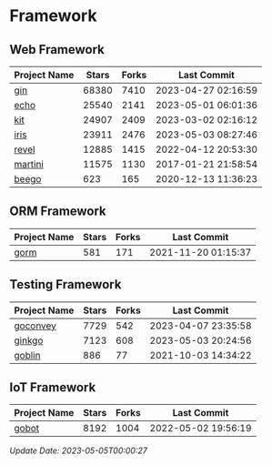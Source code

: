 # Framework

## Web Framework
| Project Name | Stars | Forks | Last Commit |
| ------------ | ----- | ----- | ----------- |
| [gin](https://github.com/gin-gonic/gin) | 68380 | 7410 | 2023-04-27 02:16:59 |
| [echo](https://github.com/labstack/echo) | 25540 | 2141 | 2023-05-01 06:01:36 |
| [kit](https://github.com/go-kit/kit) | 24907 | 2409 | 2023-03-02 02:16:12 |
| [iris](https://github.com/kataras/iris) | 23911 | 2476 | 2023-05-03 08:27:46 |
| [revel](https://github.com/revel/revel) | 12885 | 1415 | 2022-04-12 20:53:30 |
| [martini](https://github.com/go-martini/martini) | 11575 | 1130 | 2017-01-21 21:58:54 |
| [beego](https://github.com/astaxie/beego) | 623 | 165 | 2020-12-13 11:36:23 |

## ORM Framework
| Project Name | Stars | Forks | Last Commit |
| ------------ | ----- | ----- | ----------- |
| [gorm](https://github.com/jinzhu/gorm) | 581 | 171 | 2021-11-20 01:15:37 |

## Testing Framework
| Project Name | Stars | Forks | Last Commit |
| ------------ | ----- | ----- | ----------- |
| [goconvey](https://github.com/smartystreets/goconvey) | 7729 | 542 | 2023-04-07 23:35:58 |
| [ginkgo](https://github.com/onsi/ginkgo) | 7123 | 608 | 2023-05-03 20:24:56 |
| [goblin](https://github.com/franela/goblin) | 886 | 77 | 2021-10-03 14:34:22 |

## IoT Framework
| Project Name | Stars | Forks | Last Commit |
| ------------ | ----- | ----- | ----------- |
| [gobot](https://github.com/hybridgroup/gobot) | 8192 | 1004 | 2022-05-02 19:56:19 |

*Update Date: 2023-05-05T00:00:27*
